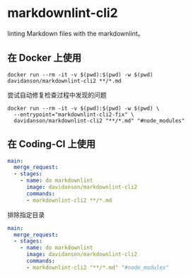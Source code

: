 # markdownlint-cli2

linting Markdown files with the markdownlint。

## 在 Docker 上使用

```shell
docker run --rm -it -v $(pwd):$(pwd) -w $(pwd) davidanson/markdownlint-cli2 **/*.md
```

尝试自动修复检查过程中发现的问题

```shell
docker run --rm -it -v $(pwd):$(pwd) -w $(pwd) \
  --entrypoint="markdownlint-cli2-fix" \
  davidanson/markdownlint-cli2 "**/*.md" "#node_modules"
```

## 在 Coding-CI 上使用

```yaml
main:
  merge_request:
  - stages:
    - name: do markdownlint
      image: davidanson/markdownlint-cli2
      commands: 
      - markdownlint-cli2 **/*.md 
```

排除指定目录

```yaml
main:
  merge_request:
  - stages:
    - name: do markdownlint
      image: davidanson/markdownlint-cli2
      commands: 
      - markdownlint-cli2 "**/*.md" "#node_modules"
```
